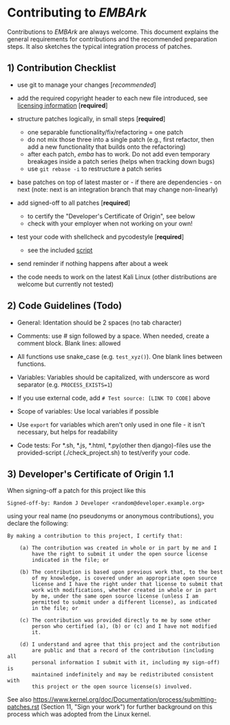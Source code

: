 # Contributing to *EMBArk*
Contributions to *EMBArk* are always welcome. This document explains the general requirements for contributions and the recommended preparation steps. 
It also sketches the typical integration process of patches.

## 1) Contribution Checklist

- use git to manage your changes [*recommended*]

- add the required copyright header to each new file introduced, see
  [licensing information](./LICENSE) [**required**]

- structure patches logically, in small steps [**required**]
    - one separable functionality/fix/refactoring = one patch
    - do not mix those three into a single patch (e.g., first refactor, then add a new functionality that builds onto the refactoring)
    - after each patch, *emba* has to work. Do not add
      even temporary breakages inside a patch series (helps when tracking down bugs)
    - use `git rebase -i` to restructure a patch series

- base patches on top of latest master or - if there are dependencies - on next
  (note: next is an integration branch that may change non-linearly)

- add signed-off to all patches [**required**]
    - to certify the "Developer's Certificate of Origin", see below
    - check with your employer when not working on your own!

- test your code with shellcheck and pycodestyle [**required**] 
    -  see the included [script](./check_project.sh)

- send reminder if nothing happens after about a week

- the code needs to work on the latest Kali Linux (other distributions are welcome but currently not tested)

## 2) Code Guidelines (Todo)

- General: Identation should be 2 spaces (no tab character)

- Comments: use # sign followed by a space. When needed, create a comment block. Blank lines: allowed

- All functions use snake_case (e.g. `test_xyz()`). One blank lines between functions.

- Variables: Variables should be capitalized, with underscore as word separator (e.g. `PROCESS_EXISTS=1`)

- If you use external code, add `# Test source: [LINK TO CODE]` above

- Scope of variables: Use local variables if possible

- Use `export` for variables which aren't only used in one file - it isn't necessary, but helps for readability

- Code tests: For *.sh, *.js, *.html, *.py(other then django)-files use the provided-script (./check_project.sh) to test/verify your code.

## 3) Developer's Certificate of Origin 1.1

When signing-off a patch for this project like this

    Signed-off-by: Random J Developer <random@developer.example.org>

using your real name (no pseudonyms or anonymous contributions), you declare the
following:

    By making a contribution to this project, I certify that:

        (a) The contribution was created in whole or in part by me and I
            have the right to submit it under the open source license
            indicated in the file; or

        (b) The contribution is based upon previous work that, to the best
            of my knowledge, is covered under an appropriate open source
            license and I have the right under that license to submit that
            work with modifications, whether created in whole or in part
            by me, under the same open source license (unless I am
            permitted to submit under a different license), as indicated
            in the file; or

        (c) The contribution was provided directly to me by some other
            person who certified (a), (b) or (c) and I have not modified
            it.

        (d) I understand and agree that this project and the contribution
            are public and that a record of the contribution (including all
            personal information I submit with it, including my sign-off) is
            maintained indefinitely and may be redistributed consistent with
            this project or the open source license(s) involved.

See also https://www.kernel.org/doc/Documentation/process/submitting-patches.rst
(Section 11, "Sign your work") for further background on this process which was
adopted from the Linux kernel.

